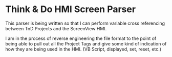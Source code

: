 # Think & Do HMI Screen Parser

This parser is being written so that I can perform variable cross
referencing between TnD Projects and the ScreenView HMI.

I am in the process of reverse engineering the file format to the
point of being able to pull out all the Project Tags and give some
kind of indication of how they are being used in the HMI. (VB Script,
displayed, set, reset, etc.)

